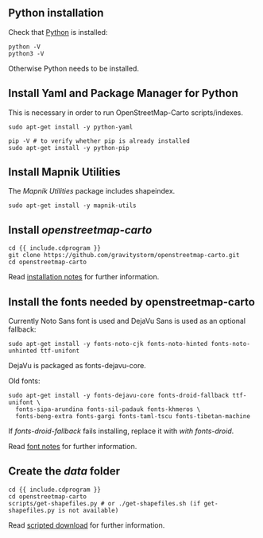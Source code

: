 ## Python installation

Check that [Python](https://www.python.org/) is installed:

    python -V
    python3 -V

Otherwise Python needs to be installed.

## Install Yaml and Package Manager for Python

This is necessary in order to run OpenStreetMap-Carto scripts/indexes.

```
sudo apt-get install -y python-yaml

pip -V # to verify whether pip is already installed
sudo apt-get install -y python-pip
```

## Install Mapnik Utilities

The *Mapnik Utilities* package includes shapeindex.

    sudo apt-get install -y mapnik-utils

## Install *openstreetmap-carto*

    cd {{ include.cdprogram }}
    git clone https://github.com/gravitystorm/openstreetmap-carto.git
    cd openstreetmap-carto

Read [installation notes](https://github.com/gravitystorm/openstreetmap-carto/blob/master/INSTALL.md) for further information.

## Install the fonts needed by openstreetmap-carto

Currently Noto Sans font is used and DejaVu Sans is used as an optional fallback:

```
sudo apt-get install -y fonts-noto-cjk fonts-noto-hinted fonts-noto-unhinted ttf-unifont
```

DejaVu is packaged as fonts-dejavu-core.

Old fonts:

```
sudo apt-get install -y fonts-dejavu-core fonts-droid-fallback ttf-unifont \
  fonts-sipa-arundina fonts-sil-padauk fonts-khmeros \
  fonts-beng-extra fonts-gargi fonts-taml-tscu fonts-tibetan-machine
```

If *fonts-droid-fallback* fails installing, replace it with *with fonts-droid*.

Read [font notes](https://github.com/gravitystorm/openstreetmap-carto/blob/master/INSTALL.md#fonts) for further information.

## Create the *data* folder

```
cd {{ include.cdprogram }}
cd openstreetmap-carto
scripts/get-shapefiles.py # or ./get-shapefiles.sh (if get-shapefiles.py is not available)
```

Read [scripted download](https://github.com/gravitystorm/openstreetmap-carto/blob/master/INSTALL.md#scripted-download) for further information.